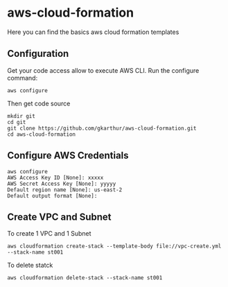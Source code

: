 # aws-cloud-formation

Here you can find the basics aws cloud formation templates

## Configuration
Get your code access allow to execute AWS CLI.
Run the configure command:

```
aws configure
```

Then get code source

```
mkdir git
cd git
git clone https://github.com/gkarthur/aws-cloud-formation.git
cd aws-cloud-formation
```
## Configure AWS Credentials

```
aws configure
AWS Access Key ID [None]: xxxxx
AWS Secret Access Key [None]: yyyyy
Default region name [None]: us-east-2
Default output format [None]:
```

## Create VPC and Subnet

To create 1 VPC and 1 Subnet

```
aws cloudformation create-stack --template-body file://vpc-create.yml --stack-name st001
```

To delete statck

```
aws cloudformation delete-stack --stack-name st001
```



